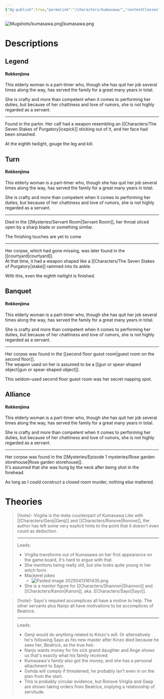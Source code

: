 ```yaml
---
{"dg-publish":true,"permalink":"/characters/kumasawa/","contentClasses":"center-headings","tags":["servant"],"created":"2025-02-27T17:44:13.366+01:00","updated":"2025-04-13T16:18:48.393+02:00"}
---
```



![Mugshots/kumasawa.png|kumasawa.png](/img/user/Mugshots/kumasawa.png)

# Descriptions

## Legend
#### Rokkenjima

This elderly woman is a part-timer who, though she has quit her job several times along the way, has served the family for a great many years in total.

She is crafty and more than competent when it comes to performing her duties, but because of her chattiness and love of rumors, she is not highly regarded as a servant.

---

Found in the parlor. Her calf had a weapon resembling an [[Characters/The Seven Stakes of Purgatory\|icepick]] sticking out of it, and her face had been smashed.

At the eighth twilight, gouge the leg and kill.
## Turn
#### Rokkenjima

This elderly woman is a part-timer who, though she has quit her job several times along the way, has served the family for a great many years in total.

She is crafty and more than competent when it comes to performing her duties, but because of her chattiness and love of rumors, she is not highly regarded as a servant.

---
Died in the [[Mysteries/Servant Room\|Servant Room]], her throat sliced open by a sharp blade or something similar.  

The finishing touches are yet to come

---
Her corpse, which had gone missing, was later found in the [[courtyard\|courtyard]].  
At that time, it had a weapon shaped like a [[Characters/The Seven Stakes of Purgatory\|stake]] rammed into its ankle.  

With this, even the eighth twilight is finished.
## Banquet
#### Rokkenjima

This elderly woman is a part-timer who, though she has quit her job several times along the way, has served the family for a great many years in total.

She is crafty and more than competent when it comes to performing her duties, but because of her chattiness and love of rumors, she is not highly regarded as a servant.

---
Her corpse was found in the [[second floor guest room\|guest room on the second floor]].  
The weapon used on her is assumed to be a [[gun or spear-shaped object\|gun or spear-shaped object]].  

This seldom-used second floor guest room was her secret napping spot.
## Alliance
#### Rokkenjima

This elderly woman is a part-timer who, though she has quit her job several times along the way, has served the family for a great many years in total.

She is crafty and more than competent when it comes to performing her duties, but because of her chattiness and love of rumors, she is not highly regarded as a servant.

---
Her corpse was found in the [[Mysteries/Episode 1 mysteries/Rose garden storehouse\|Rose garden storehouse]].  
It's assumed that she was hung by the neck after being shot in the forehead.  

As long as I could construct a closed room murder, nothing else mattered.
# Theories


<div class="transclusion internal-embed is-loaded"><div class="markdown-embed">



> [!note]- Virgilia is the meta counterpart of Kumasawa
> Like with [[Characters/Genji\|Genji]] and [[Characters/Ronove\|Ronove]], the author has left some very explicit hints to the point that it doesn't even count as deduction.
> 
> ---
> Leads:
> - Virgilia transforms out of Kumasawa on her first appearance on the game board, it's hard to argue with that.
> - She mentions being really old, but she looks quite young in her witch form.
> - Mackerel jokes
> 	- ![Pasted image 20250413161435.png](/img/user/Attachments/Pasted%20image%2020250413161435.png)
> - She is a mentor figure for [[Characters/Shannon\|Shannon]] and [[Characters/Kanon\|Kanon]], aka. [[Characters/Sayo\|Sayo]].

</div></div>



<div class="transclusion internal-embed is-loaded"><div class="markdown-embed">



> [!note]- Sayo's required accomplices all have a motive to help.
> The other servants plus Nanjo all have motivations to be accomplices of Beatrice.
> 
> ---
> Leads:
> - Genji would do anything related to Kinzo's will. Or alternatively he's following Sayo as his new master after Kinzo died because he sees her, Beatrice, as the true heir.
> - Nanjo wants money for his sick grand daughter and Ange shows us that's exactly what his family received.
> - Kumasawa's family also got the money, and she has a personal attachment to Sayo.
> - Gohda will comply if threatened, he probably isn't even in on the plan from the start.
> - This is probably circular evidence, but Ronove Viriglia and Gaap are shown taking orders from Beatrice, implying a relationship of servitude.

</div></div>
